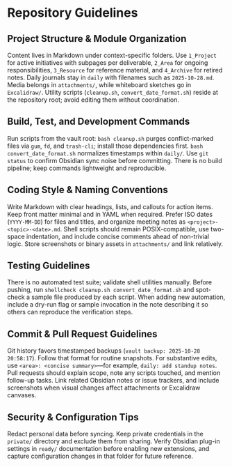 # Repository Guidelines

## Project Structure & Module Organization
Content lives in Markdown under context-specific folders. Use `1_Project` for active initiatives with subpages per deliverable, `2_Area` for ongoing responsibilities, `3_Resource` for reference material, and `4_Archive` for retired notes. Daily journals stay in `daily` with filenames such as `2025-10-28.md`. Media belongs in `attachments/`, while whiteboard sketches go in `Excalidraw/`. Utility scripts (`cleanup.sh`, `convert_date_format.sh`) reside at the repository root; avoid editing them without coordination.

## Build, Test, and Development Commands
Run scripts from the vault root: `bash cleanup.sh` purges conflict-marked files via `gum`, `fd`, and `trash-cli`; install those dependencies first. `bash convert_date_format.sh` normalizes timestamps within `daily/`. Use `git status` to confirm Obsidian sync noise before committing. There is no build pipeline; keep commands lightweight and reproducible.

## Coding Style & Naming Conventions
Write Markdown with clear headings, lists, and callouts for action items. Keep front matter minimal and in YAML when required. Prefer ISO dates (`YYYY-MM-DD`) for files and titles, and organize meeting notes as `<project>-<topic>-<date>.md`. Shell scripts should remain POSIX-compatible, use two-space indentation, and include concise comments ahead of non-trivial logic. Store screenshots or binary assets in `attachments/` and link relatively.

## Testing Guidelines
There is no automated test suite; validate shell utilities manually. Before pushing, run `shellcheck cleanup.sh convert_date_format.sh` and spot-check a sample file produced by each script. When adding new automation, include a dry-run flag or sample invocation in the note describing it so others can reproduce the verification steps.

## Commit & Pull Request Guidelines
Git history favors timestamped backups (`vault backup: 2025-10-28 20:58:17`). Follow that format for routine snapshots. For substantive edits, use `<area>: <concise summary>`—for example, `daily: add standup notes`. Pull requests should explain scope, note any scripts touched, and mention follow-up tasks. Link related Obsidian notes or issue trackers, and include screenshots when visual changes affect attachments or Excalidraw canvases.

## Security & Configuration Tips
Redact personal data before syncing. Keep private credentials in the `private/` directory and exclude them from sharing. Verify Obsidian plug-in settings in `ready/` documentation before enabling new extensions, and capture configuration changes in that folder for future reference.
